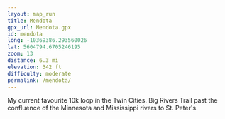 ```yaml
---
layout: map_run
title: Mendota
gpx_url: Mendota.gpx
id: mendota
long: -10369386.293560026
lat: 5604794.6705246195
zoom: 13
distance: 6.3 mi
elevation: 342 ft
difficulty: moderate
permalink: /mendota/
---
```

My current favourite 10k loop in the Twin Cities. Big Rivers Trail past the confluence of the Minnesota and Mississippi rivers to St. Peter's.